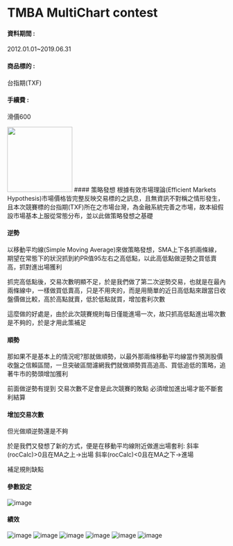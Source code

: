 # TMBA MultiChart contest

#### 資料期間 : 
2012.01.01~2019.06.31
#### 商品標的 : 
台指期(TXF)
#### 手續費 : 
滑價600

<img width="150" height="150" src=https://img5.androidappsapk.co/300/4/6/5/com.Kway.MultiCharts.png>
#### 策略發想
根據有效市場理論(Efficient Markets Hypothesis)市場價格皆完整反映交易標的之訊息，且無資訊不對稱之情形發生，且本次競賽標的台指期(TXF)所在之市場台灣，為金融系統完善之市場，故本組假設市場基本上服從常態分布，並以此做策略發想之基礎

#### 逆勢
以移動平均線(Simple Moving Average)來做策略發想，SMA上下各抓兩條線，期望在常態下的狀況抓到約PR值95左右之高低點，以此高低點做逆勢之買低賣高，抓對進出場獲利

抓完高低點後，交易次數明顯不足，於是我們做了第二次逆勢交易，也就是在最內兩條線中，一樣做買低賣高，只是不用夾的，而是用簡單的近日高低點來跟當日收盤價做比較，高於高點就賣，低於低點就買，增加套利次數

這麼做的好處是，由於此次競賽規則每日僅能進場一次，故只抓高低點進出場次數是不夠的，於是才用此策補足

#### 順勢
那如果不是基本上的情況呢?那就做順勢，以最外那兩條移動平均線當作預測股價收盤之信賴區間，一旦突破區間濾網我們就做順勢買高追高、買低追低的策略，追著牛市的勢頭增加獲利

前面做逆勢有提到
交易次數不足會是此次競賽的敗點
必須增加進出場才能不斷套利結算

#### 增加交易次數
但光做順逆勢還是不夠

於是我們又發想了新的方式，便是在移動平均線附近做進出場套利:
斜率(rocCalc)>0且在MA之上→出場
斜率(rocCalc)<0且在MA之下→進場

補足規則缺點

#### 參數設定
![image](https://i.imgur.com/ZgKGfq0.png?1)

#### 績效
![image](https://i.imgur.com/nAblI93.png)
![image](https://i.imgur.com/PYi9OLM.png)
![image](https://i.imgur.com/7IRUolK.png)
![image](https://i.imgur.com/SfFRI7h.png)
![image](https://i.imgur.com/A8EcpB3.png)
![image](https://i.imgur.com/zsN8dF8.png)
